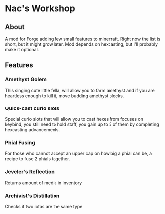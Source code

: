 # Nac's Workshop
## About

A mod for Forge adding few small features to minecraft. Right now the list is short, but it might grow later. Mod depends on hexcasting, but I'll probably make it optional. 

## Features

### Amethyst Golem

This singing cute little fella, will allow you to farm amethyst and if you are heartless enough to kill it, move budding amethyst blocks.

### Quick-cast curio slots

Special curio slots that will allow you to cast hexes from focuses on keybind, you still need to hold staff, you gain up to 5 of them by completing hexcasting advancements.

### Phial Fusing 

For those who cannot accept an upper cap on how big a phial can be, a recipe to fuse 2 phials together. 

### Jeveler's Reflection 

Returns amount of media in inventory

### Archivist's Distillation

Checks if two iotas are the same type 



